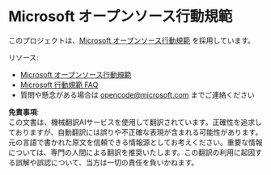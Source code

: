 # Microsoft オープンソース行動規範

このプロジェクトは、[Microsoft オープンソース行動規範](https://opensource.microsoft.com/codeofconduct/) を採用しています。

リソース:

- [Microsoft オープンソース行動規範](https://opensource.microsoft.com/codeofconduct/)
- [Microsoft 行動規範 FAQ](https://opensource.microsoft.com/codeofconduct/faq/)
- 質問や懸念がある場合は [opencode@microsoft.com](mailto:opencode@microsoft.com) までご連絡ください

**免責事項**:  
この文書は、機械翻訳AIサービスを使用して翻訳されています。正確性を追求しておりますが、自動翻訳には誤りや不正確な表現が含まれる可能性があります。元の言語で書かれた原文を信頼できる情報源としてお考えください。重要な情報については、専門の人間による翻訳を推奨いたします。この翻訳の利用に起因する誤解や誤認について、当方は一切の責任を負いかねます。